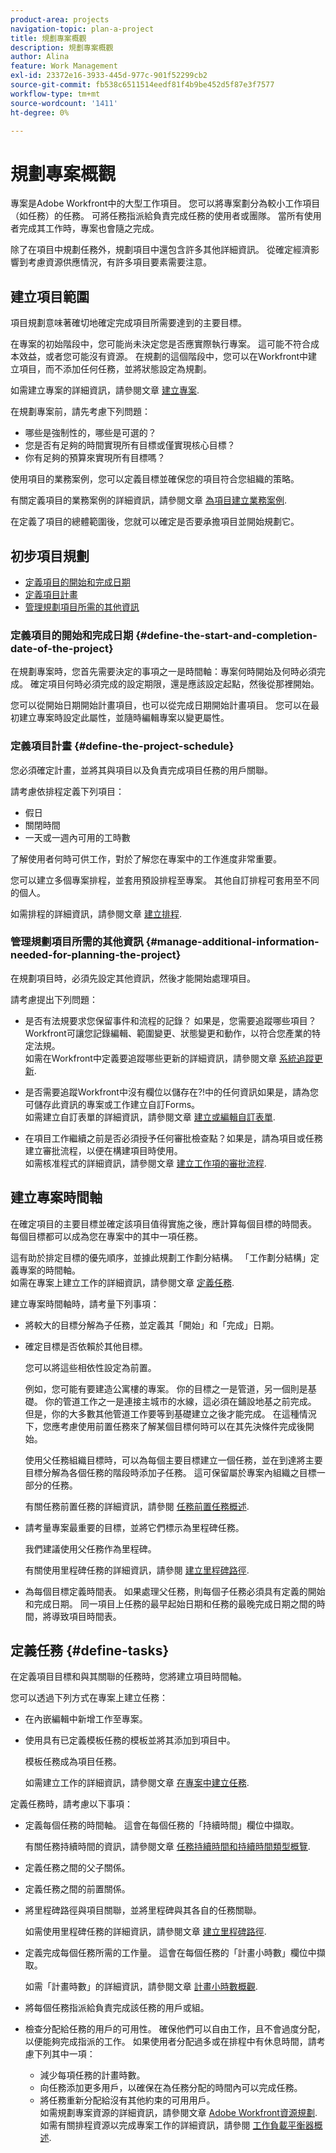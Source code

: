 ```yaml
---
product-area: projects
navigation-topic: plan-a-project
title: 規劃專案概觀
description: 規劃專案概觀
author: Alina
feature: Work Management
exl-id: 23372e16-3933-445d-977c-901f52299cb2
source-git-commit: fb538c6511514eedf81f4b9be452d5f87e3f7577
workflow-type: tm+mt
source-wordcount: '1411'
ht-degree: 0%

---
```


# 規劃專案概觀

<!--
<p data-mc-conditions="QuicksilverOrClassic.Draft mode">(NOTE: see if you need to add something about approval settings and users's time off might add time to tasks' timelines - Ninja story 2019.3) </p>
-->

專案是Adobe Workfront中的大型工作項目。 您可以將專案劃分為較小工作項目（如任務）的任務。 可將任務指派給負責完成任務的使用者或團隊。 當所有使用者完成其工作時，專案也會隨之完成。

除了在項目中規劃任務外，規劃項目中還包含許多其他詳細資訊。 從確定經濟影響到考慮資源供應情況，有許多項目要素需要注意。 

## 建立項目範圍

項目規劃意味著確切地確定完成項目所需要達到的主要目標。

在專案的初始階段中，您可能尚未決定您是否應實際執行專案。 這可能不符合成本效益，或者您可能沒有資源。 在規劃的這個階段中，您可以在Workfront中建立項目，而不添加任何任務，並將狀態設定為規劃。 

如需建立專案的詳細資訊，請參閱文章 [建立專案](../../../manage-work/projects/create-projects/create-project.md).

在規劃專案前，請先考慮下列問題： 

* 哪些是強制性的，哪些是可選的？
* 您是否有足夠的時間實現所有目標或僅實現核心目標？
* 你有足夠的預算來實現所有目標嗎？ 

使用項目的業務案例，您可以定義目標並確保您的項目符合您組織的策略。 

有關定義項目的業務案例的詳細資訊，請參閱文章 [為項目建立業務案例](../../../manage-work/projects/define-a-business-case/create-business-case.md).

在定義了項目的總體範圍後，您就可以確定是否要承擔項目並開始規劃它。 

## 初步項目規劃

* [定義項目的開始和完成日期](#define-the-start-and-completion-date-of-the-project)
* [定義項目計畫](#define-the-project-schedule)
* [管理規劃項目所需的其他資訊](#manage-additional-information-needed-for-planning-the-project)

### 定義項目的開始和完成日期 {#define-the-start-and-completion-date-of-the-project}

在規劃專案時，您首先需要決定的事項之一是時間軸：專案何時開始及何時必須完成。 確定項目何時必須完成的設定期限，還是應該設定起點，然後從那裡開始。 

您可以從開始日期開始計畫項目，也可以從完成日期開始計畫項目。 您可以在最初建立專案時設定此屬性，並隨時編輯專案以變更屬性。

### 定義項目計畫 {#define-the-project-schedule}

您必須確定計畫，並將其與項目以及負責完成項目任務的用戶關聯。 

請考慮依排程定義下列項目：

* 假日
* 關閉時間
* 一天或一週內可用的工時數

了解使用者何時可供工作，對於了解您在專案中的工作進度非常重要。 

您可以建立多個專案排程，並套用預設排程至專案。 其他自訂排程可套用至不同的個人。

如需排程的詳細資訊，請參閱文章 [建立排程](../../../administration-and-setup/set-up-workfront/configure-timesheets-schedules/create-schedules.md).

### 管理規劃項目所需的其他資訊 {#manage-additional-information-needed-for-planning-the-project}

在規劃項目時，必須先設定其他資訊，然後才能開始處理項目。 

請考慮提出下列問題：

* 是否有法規要求您保留事件和流程的記錄？ 如果是，您需要追蹤哪些項目？\
   Workfront可讓您記錄編輯、範圍變更、狀態變更和動作，以符合您產業的特定法規。\
   如需在Workfront中定義要追蹤哪些更新的詳細資訊，請參閱文章 [系統追蹤更新](../../../administration-and-setup/set-up-workfront/system-tracked-update-feeds/system-tracked-update-feeds.md).

* 是否需要追蹤Workfront中沒有欄位以儲存在?!中的任何資訊如果是，請為您可儲存此資訊的專案或工作建立自訂Forms。\
   如需建立自訂表單的詳細資訊，請參閱文章 [建立或編輯自訂表單](../../../administration-and-setup/customize-workfront/create-manage-custom-forms/create-or-edit-a-custom-form.md).

* 在項目工作繼續之前是否必須授予任何審批檢查點？如果是，請為項目或任務建立審批流程，以便在構建項目時使用。\
   如需核准程式的詳細資訊，請參閱文章 [建立工作項的審批流程](../../../administration-and-setup/customize-workfront/configure-approval-milestone-processes/create-approval-processes.md).

## 建立專案時間軸

在確定項目的主要目標並確定該項目值得實施之後，應計算每個目標的時間表。 每個目標都可以成為您在專案中的其中一項任務。

這有助於排定目標的優先順序，並據此規劃工作劃分結構。 「工作劃分結構」定義專案的時間軸。\
如需在專案上建立工作的詳細資訊，請參閱文章 [定義任務](#define-tasks).

建立專案時間軸時，請考量下列事項：

* 將較大的目標分解為子任務，並定義其「開始」和「完成」日期。
* 確定目標是否依賴於其他目標。

   您可以將這些相依性設定為前置。

   例如，您可能有要建造公寓樓的專案。 你的目標之一是管道，另一個則是基礎。 你的管道工作之一是連接主城市的水線，這必須在鋪設地基之前完成。 但是，你的大多數其他管道工作要等到基礎建立之後才能完成。 在這種情況下，您應考慮使用前置任務來了解某個目標何時可以在其先決條件完成後開始。

   使用父任務組織目標時，可以為每個主要目標建立一個任務，並在到達將主要目標分解為各個任務的階段時添加子任務。 這可保留屬於專案內組織之目標一部分的任務。 

   有關任務前置任務的詳細資訊，請參閱 [任務前置任務概述](../../../manage-work/tasks/use-prdcssrs/predecessors-overview.md).

* 請考量專案最重要的目標，並將它們標示為里程碑任務。

   我們建議使用父任務作為里程碑。

   有關使用里程碑任務的詳細資訊，請參閱 [建立里程碑路徑](../../../administration-and-setup/customize-workfront/configure-approval-milestone-processes/create-milestone-path.md).

* 為每個目標定義時間表。 如果處理父任務，則每個子任務必須具有定義的開始和完成日期。 同一項目上任務的最早起始日期和任務的最晚完成日期之間的時間，將導致項目時間表。 

## 定義任務 {#define-tasks}

在定義項目目標和與其關聯的任務時，您將建立項目時間軸。 

您可以透過下列方式在專案上建立任務：

* 在內嵌編輯中新增工作至專案。
* 使用具有已定義模板任務的模板並將其添加到項目中。 

   模板任務成為項目任務。 

   如需建立工作的詳細資訊，請參閱文章 [在專案中建立任務](../../../manage-work/tasks/create-tasks/create-tasks-in-project.md).

定義任務時，請考慮以下事項：

* 定義每個任務的時間軸。 這會在每個任務的「持續時間」欄位中擷取。

   有關任務持續時間的資訊，請參閱文章 [任務持續時間和持續時間類型概覽](../../../manage-work/tasks/taskdurtn/task-duration-and-duration-type.md).

* 定義任務之間的父子關係。
* 定義任務之間的前置關係。
* 將里程碑路徑與項目關聯，並將里程碑與其各自的任務關聯。 

   如需使用里程碑任務的詳細資訊，請參閱文章 [建立里程碑路徑](../../../administration-and-setup/customize-workfront/configure-approval-milestone-processes/create-milestone-path.md).

* 定義完成每個任務所需的工作量。 這會在每個任務的「計畫小時數」欄位中擷取。

   如需「計畫時數」的詳細資訊，請參閱文章 [計畫小時數概觀](../../../manage-work/tasks/task-information/planned-hours.md).

* 將每個任務指派給負責完成該任務的用戶或組。
* 檢查分配給任務的用戶的可用性。 確保他們可以自由工作，且不會過度分配，以便能夠完成指派的工作。 如果使用者分配過多或在排程中有休息時間，請考慮下列其中一項：

   * 減少每項任務的計畫時數。
   * 向任務添加更多用戶，以確保在為任務分配的時間內可以完成任務。
   * 將任務重新分配給沒有其他約束的可用用戶。\
      如需規劃專案資源的詳細資訊，請參閱文章 [Adobe Workfront資源規劃](../../../resource-mgmt/resource-planning/resource-planning-overview.md).\
      如需有關排程資源以完成專案工作的詳細資訊，請參閱 [工作負載平衡器概述](../../../resource-mgmt/workload-balancer/overview-workload-balancer.md).
